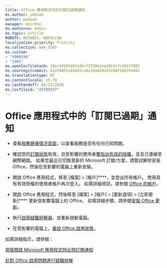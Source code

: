 ```yaml
---
title: Office 應用程式中的訂閱已過期通知
ms.author: pebaum
author: pebaum
manager: mnirkhe
ms.audience: Admin
ms.topic: article
ROBOTS: NOINDEX, NOFOLLOW
localization_priority: Priority
ms.collection: Adm_O365
ms.custom:
- "9000296"
- "1905"
ms.openlocfilehash: 19ec94291497cd6cf3758e1ee2bb3c7c3631f001
ms.sourcegitcommit: 6a3748f5c05693ca0c19a829287cb8f30635940c
ms.translationtype: HT
ms.contentlocale: zh-TW
ms.lasthandoff: 04/22/2020
ms.locfileid: "43789257"
---
```

# <a name="subscription-expired-notice-in-office-apps"></a>Office 應用程式中的「訂閱已過期」通知

- 查看[服務健康情況頁面](https://docs.microsoft.com/office365/enterprise/view-service-health)，以查看服務是否有任何已知問題。

- 確認您的[訂閱狀態](https://support.office.com/article/unlicensed-product-and-activation-errors-in-office-0d23d3c0-c19c-4b2f-9845-5344fedc4380#bkmk_checksubscription)有效，且受影響的使用者[獲指派有效的授權](https://support.office.com/article/997596B5-4173-4627-B915-36ABAC6786DC?wt.mc_id=Alchemy_ClientDIA)，並且已連線至網際網路。 如果您最近已切換至新的 Microsoft 訂閱/方案，請嘗試解除安裝 Office，然後在受影響的電腦上重新安裝。

- 開啟 Office 應用程式，移至 [檔案] > [帳戶]****，並登出所有帳戶。 使用具有有效授權的使用者帳戶再次登入。 如需詳細資訊，請參閱 [Office 的帳戶](https://support.office.com/article/accounts-in-office-628ea040-f265-49de-b986-be09c3ebf8a9)。

- 開啟 Office 應用程式，然後移至 [檔案] > [帳戶] > [更新選項] > [立即更新]**** 更新受影響電腦上的 Office。 如需詳細步驟，請參閱[安裝 Office 更新](https://support.office.com/article/install-office-updates-2ab296f3-7f03-43a2-8e50-46de917611c5)。

- 執行[啟用疑難排解員](https://aka.ms/SARA-OfficeActivation-Alchemy)，並重新啟動電腦。

- 在受影響的電腦上，[重設 Office 啟用狀態](https://techcommunity.microsoft.com/t5/Office-365-ProPlus/Reset-Office-365-ProPlus-activation-state/td-p/331632)。

如需詳細指示，請參閱： 

[當我開啟 Microsoft 應用程式時出現訂閱通知](https://support.office.com/article/a-subscription-notice-appears-when-i-open-an-office-365-application-4cabe32c-f594-4c0e-9191-3d3ade10cceb)

[針對 Office 啟用問題進行疑難排解](https://support.office.com/article/unlicensed-product-and-activation-errors-in-office-0d23d3c0-c19c-4b2f-9845-5344fedc4380)
